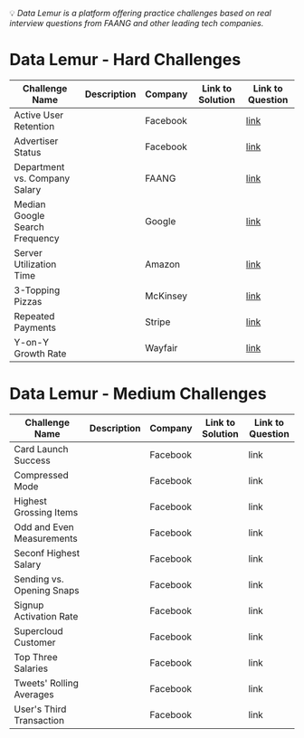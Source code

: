 💡 _Data Lemur is a platform offering practice challenges based on real interview questions from FAANG and other leading tech companies._


# Data Lemur - Hard Challenges

| **Challenge Name**         | **Description**                         |    **Company**        | **Link to Solution** | **Link to Question** |
|----------------------------|-----------------------------------------|-----------------------|----------------------|----------------------|
| Active User Retention |  | Facebook |  | [link](https://datalemur.com/questions/user-retention) |
| Advertiser Status |  | Facebook |  | [link](https://datalemur.com/questions/updated-status) |
| Department vs. Company Salary |  | FAANG |  | [link](https://datalemur.com/questions/sql-department-company-salary-comparison) |
| Median Google Search Frequency |  | Google |  | [link](https://datalemur.com/questions/median-search-freq) |
| Server Utilization Time |  | Amazon |  | [link](https://datalemur.com/questions/total-utilization-time) |
| 3-Topping Pizzas |  | McKinsey |  | [link](https://datalemur.com/questions/pizzas-topping-cost) |
| Repeated Payments |  | Stripe |  | [link](https://datalemur.com/questions/repeated-payments) |
| Y-on-Y Growth Rate |  | Wayfair |  | [link](https://datalemur.com/questions/yoy-growth-rate) |


# Data Lemur - Medium Challenges

| **Challenge Name**         | **Description**                         |    **Company**        | **Link to Solution** | **Link to Question** |
|----------------------------|-----------------------------------------|-----------------------|----------------------|----------------------|
| Card Launch Success |  | Facebook |  | link |
| Compressed Mode |  | Facebook |  | link |
| Highest Grossing Items |  | Facebook |  | link |
| Odd and Even Measurements |  | Facebook |  | link |
| Seconf Highest Salary |  | Facebook |   | link |
| Sending vs. Opening Snaps |  | Facebook |  | link |
| Signup Activation Rate |  | Facebook |  | link |
| Supercloud Customer |  | Facebook |  | link |
| Top Three Salaries |  | Facebook |  | link |
| Tweets' Rolling Averages |  | Facebook |  | link |
| User's Third Transaction |  | Facebook |  | link |


